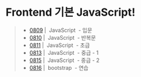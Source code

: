 # Frontend 기본 JavaScript!
> - [0809](./README/0809.md) | &nbsp;JavaScript&nbsp; - 입문
> - [0810](./README/0810.md) | &nbsp;JavaScript&nbsp; - 반복문
> - [0811](./README/0811.md) | &nbsp;JavaScript&nbsp; - 초급
> - [0813](./README/0813.md) | &nbsp;JavaScript&nbsp; - 중급 - 1
> - [0815](./README/0815.md) | &nbsp;JavaScript&nbsp; - 중급 - 2
> - [0816](./project/bootstrap_practice/README.md) | &nbsp;bootstrap&nbsp; - 연습